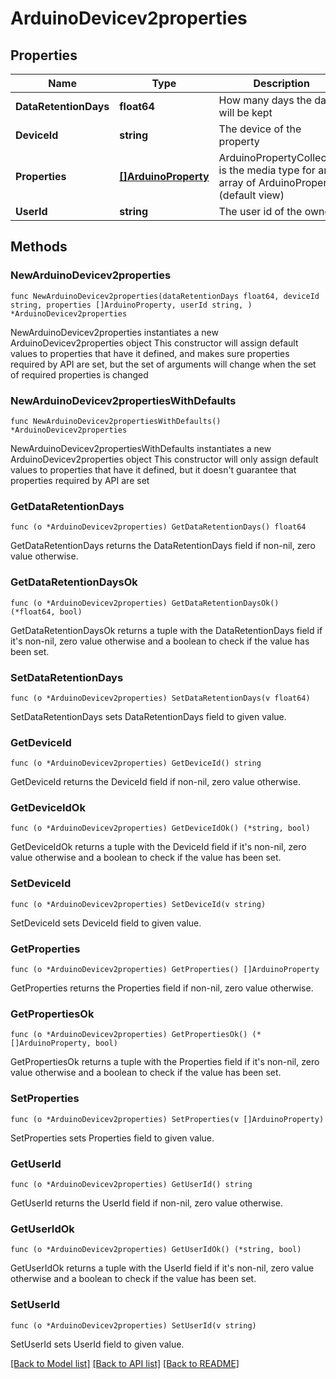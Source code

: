 # ArduinoDevicev2properties

## Properties

Name | Type | Description | Notes
------------ | ------------- | ------------- | -------------
**DataRetentionDays** | **float64** | How many days the data will be kept | 
**DeviceId** | **string** | The device of the property | 
**Properties** | [**[]ArduinoProperty**](ArduinoProperty.md) | ArduinoPropertyCollection is the media type for an array of ArduinoProperty (default view) | 
**UserId** | **string** | The user id of the owner | 

## Methods

### NewArduinoDevicev2properties

`func NewArduinoDevicev2properties(dataRetentionDays float64, deviceId string, properties []ArduinoProperty, userId string, ) *ArduinoDevicev2properties`

NewArduinoDevicev2properties instantiates a new ArduinoDevicev2properties object
This constructor will assign default values to properties that have it defined,
and makes sure properties required by API are set, but the set of arguments
will change when the set of required properties is changed

### NewArduinoDevicev2propertiesWithDefaults

`func NewArduinoDevicev2propertiesWithDefaults() *ArduinoDevicev2properties`

NewArduinoDevicev2propertiesWithDefaults instantiates a new ArduinoDevicev2properties object
This constructor will only assign default values to properties that have it defined,
but it doesn't guarantee that properties required by API are set

### GetDataRetentionDays

`func (o *ArduinoDevicev2properties) GetDataRetentionDays() float64`

GetDataRetentionDays returns the DataRetentionDays field if non-nil, zero value otherwise.

### GetDataRetentionDaysOk

`func (o *ArduinoDevicev2properties) GetDataRetentionDaysOk() (*float64, bool)`

GetDataRetentionDaysOk returns a tuple with the DataRetentionDays field if it's non-nil, zero value otherwise
and a boolean to check if the value has been set.

### SetDataRetentionDays

`func (o *ArduinoDevicev2properties) SetDataRetentionDays(v float64)`

SetDataRetentionDays sets DataRetentionDays field to given value.


### GetDeviceId

`func (o *ArduinoDevicev2properties) GetDeviceId() string`

GetDeviceId returns the DeviceId field if non-nil, zero value otherwise.

### GetDeviceIdOk

`func (o *ArduinoDevicev2properties) GetDeviceIdOk() (*string, bool)`

GetDeviceIdOk returns a tuple with the DeviceId field if it's non-nil, zero value otherwise
and a boolean to check if the value has been set.

### SetDeviceId

`func (o *ArduinoDevicev2properties) SetDeviceId(v string)`

SetDeviceId sets DeviceId field to given value.


### GetProperties

`func (o *ArduinoDevicev2properties) GetProperties() []ArduinoProperty`

GetProperties returns the Properties field if non-nil, zero value otherwise.

### GetPropertiesOk

`func (o *ArduinoDevicev2properties) GetPropertiesOk() (*[]ArduinoProperty, bool)`

GetPropertiesOk returns a tuple with the Properties field if it's non-nil, zero value otherwise
and a boolean to check if the value has been set.

### SetProperties

`func (o *ArduinoDevicev2properties) SetProperties(v []ArduinoProperty)`

SetProperties sets Properties field to given value.


### GetUserId

`func (o *ArduinoDevicev2properties) GetUserId() string`

GetUserId returns the UserId field if non-nil, zero value otherwise.

### GetUserIdOk

`func (o *ArduinoDevicev2properties) GetUserIdOk() (*string, bool)`

GetUserIdOk returns a tuple with the UserId field if it's non-nil, zero value otherwise
and a boolean to check if the value has been set.

### SetUserId

`func (o *ArduinoDevicev2properties) SetUserId(v string)`

SetUserId sets UserId field to given value.



[[Back to Model list]](../README.md#documentation-for-models) [[Back to API list]](../README.md#documentation-for-api-endpoints) [[Back to README]](../README.md)


